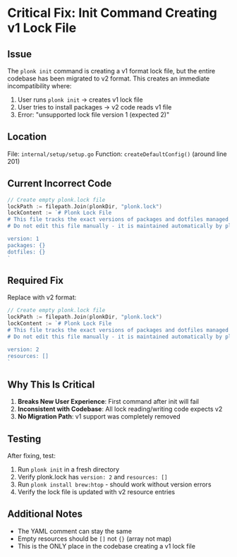 # Critical Fix: Init Command Creating v1 Lock File

## Issue
The `plonk init` command is creating a v1 format lock file, but the entire codebase has been migrated to v2 format. This creates an immediate incompatibility where:
1. User runs `plonk init` → creates v1 lock file
2. User tries to install packages → v2 code reads v1 file
3. Error: "unsupported lock file version 1 (expected 2)"

## Location
File: `internal/setup/setup.go`
Function: `createDefaultConfig()` (around line 201)

## Current Incorrect Code
```go
// Create empty plonk.lock file
lockPath := filepath.Join(plonkDir, "plonk.lock")
lockContent := `# Plonk Lock File
# This file tracks the exact versions of packages and dotfiles managed by plonk.
# Do not edit this file manually - it is maintained automatically by plonk.

version: 1
packages: {}
dotfiles: {}
`
```

## Required Fix
Replace with v2 format:
```go
// Create empty plonk.lock file
lockPath := filepath.Join(plonkDir, "plonk.lock")
lockContent := `# Plonk Lock File
# This file tracks the exact versions of packages and dotfiles managed by plonk.
# Do not edit this file manually - it is maintained automatically by plonk.

version: 2
resources: []
`
```

## Why This Is Critical
1. **Breaks New User Experience**: First command after init will fail
2. **Inconsistent with Codebase**: All lock reading/writing code expects v2
3. **No Migration Path**: v1 support was completely removed

## Testing
After fixing, test:
1. Run `plonk init` in a fresh directory
2. Verify plonk.lock has `version: 2` and `resources: []`
3. Run `plonk install brew:htop` - should work without version errors
4. Verify the lock file is updated with v2 resource entries

## Additional Notes
- The YAML comment can stay the same
- Empty resources should be `[]` not `{}` (array not map)
- This is the ONLY place in the codebase creating a v1 lock file
